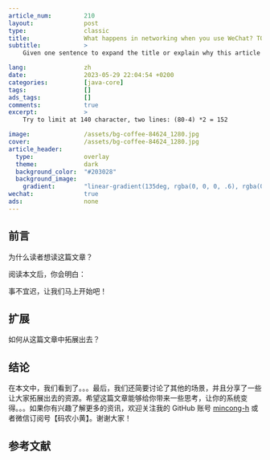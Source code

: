 ```yaml
---
article_num:         210
layout:              post
type:                classic
title:               What happens in networking when you use WeChat? TODO
subtitle:            >
    Given one sentence to expand the title or explain why this article may interest your readers.

lang:                zh
date:                2023-05-29 22:04:54 +0200
categories:          [java-core]
tags:                []
ads_tags:            []
comments:            true
excerpt:             >
    Try to limit at 140 character, two lines: (80-4) *2 = 152

image:               /assets/bg-coffee-84624_1280.jpg
cover:               /assets/bg-coffee-84624_1280.jpg
article_header:
  type:              overlay
  theme:             dark
  background_color:  "#203028"
  background_image:
    gradient:        "linear-gradient(135deg, rgba(0, 0, 0, .6), rgba(0, 0, 0, .4))"
wechat:              true
ads:                 none
---
```


<!--
  Replace asset link with following on Chinese Platforms:
  https://github.com/mincong-h/mincong-h.github.io/raw/master/
 -->

## 前言

为什么读者想读这篇文章？

阅读本文后，你会明白：

事不宜迟，让我们马上开始吧！

## 扩展

如何从这篇文章中拓展出去？

## 结论

在本文中，我们看到了。。。最后，我们还简要讨论了其他的场景，并且分享了一些让大家拓展出去的资源。希望这篇文章能够给你带来一些思考，让你的系统变得。。。如果你有兴趣了解更多的资讯，欢迎关注我的 GitHub 账号 [mincong-h](https://github.com/mincong-h "GitHub") 或者微信订阅号【码农小黄】。谢谢大家！

## 参考文献

<!--
 WeChat:
   原创不易，希望大家点个赞、点个在看支持一下，谢谢！
   ![](https://mincong.io/assets/wechat-QR-code.jpg)

 CSDN:
   ![扫码关注](https://img-blog.csdnimg.cn/img_convert/f07c6cc9272c721180bad20c599e4ff7.png#pic_center =600x333)
-->
